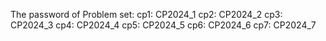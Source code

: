 The password of Problem set:
cp1: CP2024_1
cp2: CP2024_2
cp3: CP2024_3
cp4: CP2024_4
cp5: CP2024_5
cp6: CP2024_6
cp7: CP2024_7
